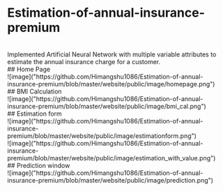 # Estimation-of-annual-insurance-premium
<br>
Implemented Artificial Neural Network with multiple variable attributes to estimate the annual insurance charge for a customer.
<br>
## Home Page
<br>
![image]("https://github.com/Himangshu1086/Estimation-of-annual-insurance-premium/blob/master/website/public/image/homepage.png")
<br>
## BMI Calculation
<br>
![image]("https://github.com/Himangshu1086/Estimation-of-annual-insurance-premium/blob/master/website/public/image/bmi_cal.png")
<br>
## Estimation form 
<br>
![image]("https://github.com/Himangshu1086/Estimation-of-annual-insurance-premium/blob/master/website/public/image/estimationform.png")
<br>
![image]("https://github.com/Himangshu1086/Estimation-of-annual-insurance-premium/blob/master/website/public/image/estimation_with_value.png")
<br>
## Prediction window
<br>
![image]("https://github.com/Himangshu1086/Estimation-of-annual-insurance-premium/blob/master/website/public/image/prediction.png")
<br>

